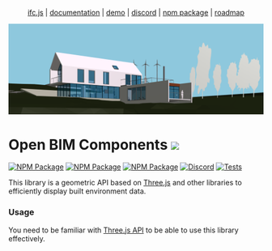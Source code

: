 <p align="center">
  <a href="https://ifcjs.io/">ifc.js</a>
  |
  <a href="https://ifcjs.github.io/fragment/docs/index.html">documentation</a>
  |
  <a href=https://ifcjs.github.io/fragment/examples/fragment-hello-world.html>demo</a>
  |
  <a href="https://discord.gg/FXfyR4XrKT">discord</a>
  |
  <a href="https://www.npmjs.com/package/bim-fragment">npm package</a>
  |
  <a href="https://airtable.com/shrP82Kgb9Q1LEgbU">roadmap</a>
</p>

![cover](cover.png)

<h1>Open BIM Components <img src="https://ifcjs.github.io/info/img/logo.svg" width="32"></h1>

[![NPM Package][npm]][npm-url]
[![NPM Package][npm-downloads]][npm-url]
[![NPM Package][oc-contributors]][oc]
[![Discord][discord]][discord-url]
[![Tests](https://github.com/IFCjs/fragment/actions/workflows/tests.yml/badge.svg)](https://github.com/IFCjs/fragment/actions/workflows/tests.yml)

This library is a geometric API based on [Three.js](https://github.com/mrdoob/three.js/) and other libraries to efficiently display built environment data.

### Usage

You need to be familiar with [Three.js API](https://github.com/mrdoob/three.js/) to be able to use this library effectively. 



[ifcjs]: https://ifcjs.io/
[npm]: https://img.shields.io/npm/v/bim-fragment
[npm-url]: https://www.npmjs.com/package/bim-fragment
[npm-downloads]: https://img.shields.io/npm/dw/bim-fragment
[discord]: https://img.shields.io/discord/799990228336115742
[discord-url]: https://discord.gg/FXfyR4XrKT
[oc]: https://opencollective.com/ifcjs
[oc-contributors]: https://opencollective.com/ifcjs/tiers/badge.svg
